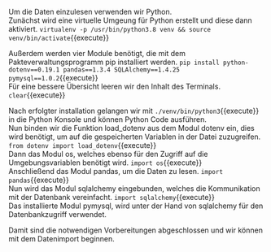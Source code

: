 Um die Daten einzulesen verwenden wir Python.  
Zunächst wird eine virtuelle Umgeung für Python erstellt und diese dann aktiviert. `virtualenv -p /usr/bin/python3.8 venv && source venv/bin/activate`{{execute}}

Außerdem werden vier Module benötigt, die mit dem Pakteverwaltungsprogramm pip installiert werden. `pip install python-dotenv==0.19.1 pandas==1.3.4 SQLAlchemy==1.4.25 pymysql==1.0.2`{{execute}}  
Für eine bessere Übersicht leeren wir den Inhalt des Terminals. `clear`{{execute}}


Nach erfolgter installation gelangen wir mit `./venv/bin/python3`{{execute}} in die Python Konsole und können Python Code ausführen.  
Nun binden wir die Funktion load_dotenv aus dem Modul dotenv ein, dies wird benötigt, um auf die gespeicherten Variablen in der Datei zuzugreifen. `from dotenv import load_dotenv`{{execute}}  
Dann das Modul os, welches ebenso für den Zugriff auf die Umgebungsvariablen benötigt wird. `import os`{{execute}}  
Anschließend das Modul pandas, um die Daten zu lesen. `import pandas`{{execute}}  
Nun wird das Modul sqlalchemy eingebunden, welches die Kommunikation mit der Datenbank vereinfacht. `import sqlalchemy`{{execute}}  
Das installierte Modul pymysql, wird unter der Hand von sqlalchemy für den Datenbankzugriff verwendet.

Damit sind die notwendigen Vorbereitungen abgeschlossen und wir können mit dem Datenimport beginnen.